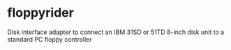 # floppyrider
Disk interface adapter to connect an IBM 31SD or 51TD 8-inch disk unit to a standard PC floppy controller
